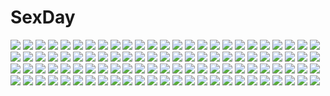 # SexDay
![](https://konachan.com/image/ae7a2ced0c9def3c9a85cdc0b3873576/Konachan.com%20-%2027917%20code_geass%20euphemia_li_britannia%20kururugi_suzaku.jpg)
![](https://konachan.com/image/e85000147021c23e28cb9497c5445244/Konachan.com%20-%2029665%20fate_%28series%29%20fate_stay_night%20illyasviel_von_einzbern.jpg)
![](https://konachan.com/jpeg/a532316c9564dda3becaf9c12e8d5a4e/Konachan.com%20-%2075354%20ass%20cameltoe%20game_cg%20little_rabbits%20nanami_ayane%20pink_hair%20thighhighs%20whitesoft%20wink.jpg)
![](https://konachan.com/image/a984dd6cfcc861ab894f0c4b0aa7ae0d/Konachan.com%20-%2068637%20animal_ears%20blonde_hair%20blue_eyes%20blush%20foxgirl%20game_cg%20inakoi%20japanese_clothes%20kamishiro_mutsuki%20long_hair%20miko%20tail%20tears%20whirlpool%20white.jpg)
![](https://konachan.com/jpeg/0948d2eeed4be517488302efef553b6c/Konachan.com%20-%20202636%20all_male%20angel_beats%21%20game_cg%20key%20male%20matsushita%20na-ga.jpg)
![](https://konachan.com/image/a66480a5cd9b80c54ff0895587f7a63a/Konachan.com%20-%20257221%202girls%20blonde_hair%20blue_eyes%20boots%20bow%20braids%20brown_hair%20chibi%20christmas%20dress%20green_eyes%20horns%20long_hair%20original%20pantyhose%20watermark%20wenz%20white.jpg)
![](https://konachan.com/image/40763d54d795604eb25199dbc42d346d/Konachan.com%20-%2062823%20garter_belt%20maid%20panties%20stockings%20tagme%20thighhighs%20underwear.jpg)
![](https://konachan.com/image/c0570d0192f29a9f2a6863b6141dd8e4/Konachan.com%20-%209674%20eclair%20gotoh_keiji%20kiddy_grade%20lumiere%20summer.jpg)
![](https://konachan.com/image/d3d59eec855a2c51c8196a2ab39566bb/Konachan.com%20-%20173393%20ass%20blonde_hair%20fang%20fate_kaleid_liner_prisma_illya%20fate_%28series%29%20garyljq%20gloves%20illyasviel_von_einzbern%20long_hair%20nipples%20nude%20red_eyes.jpg)
![](https://konachan.com/jpeg/0924b3020abb669b08ad053501f09b51/Konachan.com%20-%20303037%20arknights%20car%20ch%27en_%28arknights%29%20ei_%28tndusdldu%29%20food%20horns%20hoshiguma_%28arknights%29%20swire_%28arknights%29.jpg)
![](https://konachan.com/image/f5d9b0ec21a476c5020f3ddbc7a29092/Konachan.com%20-%2025265%20animal_ears%20catgirl%20maid%20tagme%20waitress.jpg)
![](https://konachan.com/image/fa0c1dbcc7fc111a4a8ebf7b6d87bca6/Konachan.com%20-%20163853%20aqua_eyes%20aqua_hair%20close%20hatsune_miku%20leek%20long_hair%20nakacha%20necklace%20twintails%20vocaloid%20white.jpg)
![](https://konachan.com/jpeg/815c02dbadcdd081472364fcca349e51/Konachan.com%20-%20123694%20akigase_nozomi%20game_cg%20manatsu_no_yoru_no_yuki_monogatari%20mikeou%20sport%20tennis.jpg)
![](https://konachan.com/image/4e172dae61741ec48902692db87a79ed/Konachan.com%20-%20123724%20akiyama_mio%20hirasawa_yui%20k-on%21%20kotobuki_tsumugi%20nakano_azusa%20tainaka_ritsu.jpg)
![](https://konachan.com/jpeg/ec8761dc99c3082a09d43082cc65492e/Konachan.com%20-%20229327%20aisaka_taiga%20kantoku%20katana%20kawashima_ami%20kushieda_minori%20scan%20sword%20third-party_edit%20toradora%20weapon.jpg)
![](https://konachan.com/image/dfe9f3b714308b0532c682907f4b464b/Konachan.com%20-%20280274%20black_hair%20blue_eyes%20brown_hair%20camera%20clamp%20daidouji_tomoyo%20dress%20glasses%20green_eyes%20group%20kinomoto_sakura%20long_hair%20male%20scan%20short_hair%20skirt%20wings.jpg)
![](https://konachan.com/image/4aaf3271b9930c0524f4bb298f786d7e/Konachan.com%20-%20245160%20aliasing%20all_male%20aqua_eyes%20aqua_hair%20b-project%20boots%20bow%20collar%20cross%20glasses%20gloves%20group%20male%20necklace%20pink_hair%20red_eyes%20red_hair%20wink%20wristwear.jpg)
![](https://konachan.com/jpeg/90f26f04812ab6b58aac4c1576e022fc/Konachan.com%20-%20257846%20ark_ford%20catgirl%20chaika_trabant%20crossover%20eromanga-sensei%20group%20izumi_masamune%20izumi_sagiri%20kanna_kamui%20loli%20maa_%28nyanko_days%29%20male%20nyanko_days.jpg)
![](https://konachan.com/image/62fbf8303774109331995e3e34109c84/Konachan.com%20-%20247146%20aqua_eyes%20aqua_hair%20beek%20hatsune_miku%20long_hair%20skirt%20tattoo%20thighhighs%20twintails%20vocaloid.jpg)
![](https://konachan.com/jpeg/7613ee437d835d107e5c789e43aa344f/Konachan.com%20-%20215498%20aliasing%20blonde_hair%20breasts%20cleavage%20cnm%20garter_belt%20gloves%20heart%20iowa_%28kancolle%29%20long_hair%20navel%20skirt%20stockings%20thighhighs%20white%20wink.jpg)
![](https://konachan.com/jpeg/e55fc652e90ea953434d0865ce6db6d1/Konachan.com%20-%20199630%20black_hair%20blonde_hair%20long_hair%20original%20pink_eyes%20pixiv_fantasia%20red_eyes%20shuang_ye%20sword%20weapon.jpg)
![](https://konachan.com/jpeg/4170e31c5d3f9799b62b0ef8a54e92b8/Konachan.com%20-%20230282%20aqua_eyes%20blush%20breast_hold%20breasts%20headdress%20hong_meiling%20long_hair%20maid%20moneti_%28daifuku%29%20nipples%20open_shirt%20red_hair%20touhou%20white.jpg)
![](https://konachan.com/jpeg/f3f03c71fb497068d6640d253ee3b9e3/Konachan.com%20-%20197188%20ayachi_nene%20bed%20breast_hold%20breasts%20game_cg%20gray_hair%20long_hair%20muririn%20navel%20nipples%20pussy%20shirt_lift%20twintails%20uncensored%20vibrator%20yuzusoft.jpg)
![](https://konachan.com/image/75debd35985dc1e28498bad525bf06c2/Konachan.com%20-%2026257%20kingdom_hearts%20polychromatic%20yellow.jpeg)
![](https://konachan.com/jpeg/88771efd9095f464325032a54122e0f4/Konachan.com%20-%2087214%20bed%20brown_eyes%20brown_hair%20hiide%20loli%20nekomiya_nono%20panties%20underwear%20yotsunoha.jpg)
![](https://konachan.com/image/70f0788583f73641ea61bb5de3072265/Konachan.com%20-%2028513%20breasts%20censored%20chu_x_chu%20dildo%20game_cg%20nipples%20pussy%20pussy_juice%20shirt_lift%20unisonshift%20vibrator.jpg)
![](https://konachan.com/image/68ee0cc4bea6bd620909fbbbff1e54d6/Konachan.com%20-%20100891%20food%20headphones%20kasane_teto%20red_hair%20utau.jpg)
![](https://konachan.com/image/3c17e7223cd03fb97e0be55a59996f0c/Konachan.com%20-%2052669%20aqua_eyes%20aqua_hair%20hatsune_miku%20long_hair%20maid%20suzui_narumi%20tie%20twintails%20vocaloid.jpg)
![](https://konachan.com/image/1cf0d47eebdd19f6c59e44f41e56ebc7/Konachan.com%20-%20196927%20animal%20apron%20blush%20bow%20brown_eyes%20brown_hair%20chibi%20crossover%20crown%20green_eyes%20long_hair%20rabbit%20ribbons%20short_hair%20skirt%20thighhighs%20twintails.jpg)
![](https://konachan.com/jpeg/690092c9f7c364881f6ba2b9f5f0dbee/Konachan.com%20-%20169095%20blue_eyes%20blue_hair%20hat%20kawashiro_nitori%20rikkido%20short_hair%20skirt%20touhou%20twintails%20weapon.jpg)
![](https://konachan.com/jpeg/004789280b8206fbfc8448e1d40f8c83/Konachan.com%20-%20250886%20blonde_hair%20lluluchwan%20night%20original%20school_uniform%20signed%20stars%20twintails%20yui_%28lluluchwan%29.jpg)
![](https://konachan.com/image/8165b529a94fe64d91db61db3eefc898/Konachan.com%20-%2071910%20hatsune_miku%20headphones%20karlwolf%20twintails%20vocaloid.jpg)
![](https://konachan.com/jpeg/e52b1c3a7514f804792688b09678b93e/Konachan.com%20-%20179131%20blue_eyes%20breasts%20censored%20clouds%20dildo%20front_wing%20game_cg%20long_hair%20masturbation%20nanaca_mai%20ousaka_kanae%20pussy%20red_hair%20sky%20swimsuit%20vibrator.jpg)
![](https://konachan.com/image/06278a7924038d16b339851433034946/Konachan.com%20-%20243367%20clouds%20mclelun%20nobody%20original%20scenic%20signed%20sky.jpg)
![](https://konachan.com/image/24fec9c9710ba4f767c3a267cf29c8ff/Konachan.com%20-%20182432%20amamiya_hibiya%20hakusai%20kagerou_project%20kano_shuuya%20kido_tsubomi%20kisaragi_momo%20kisaragi_shintaro%20kozakura_mary%20red_eyes%20seto_kousuke%20wink.jpg)
![](https://konachan.com/jpeg/dbb8b3321507f57b32309798027b971e/Konachan.com%20-%20181363%20bou_shaku%20cherry_blossoms%20flowers%20gray_hair%20leaves%20luo_tianyi%20torii%20tree%20vocaloid%20vocaloid_china.jpg)
![](https://konachan.com/image/00d78f36ba7bdc64f3f54d50b70c76be/Konachan.com%20-%20102528%20kaname_madoka%20kyuubee%20mahou_shoujo_madoka_magica%20vashaps2.jpg)
![](https://konachan.com/jpeg/9f358aa7f9ad5b297aa203a7e15af19d/Konachan.com%20-%2021334%20billys_angels%20maid%20mechagirl%20uchuu_teiou.jpg)
![](https://konachan.com/image/41400143d20db369a92cf3d4bcac8edb/Konachan.com%20-%2015062%20kanon%20minase_nayuki%20sugimura_tomokazu.jpg)
![](https://konachan.com/jpeg/ac835e42cdee284cd298980a7d08d01e/Konachan.com%20-%20218248%20anthropomorphism%20blonde_hair%20blue_eyes%20brown_hair%20cherry_blossoms%20cis_%28carcharias%29%20flowers%20green_eyes%20pantyhose%20school_uniform%20thighhighs.jpg)
![](https://konachan.com/image/65b0f10ed82d493efa1548cb5fed1b9b/Konachan.com%20-%2056832%20blue_eyes%20bodysuit%20brown_hair%20glasses%20makinami_mari_illustrious%20neon_genesis_evangelion%20skintight.jpg)
![](https://konachan.com/image/71f1c2c6dd47261eb3ca3f56c6022078/Konachan.com%20-%2076701%20angel_beats%21%20aqua_eyes%20gun%20nakamura_yuri%20school_uniform%20thighhighs%20weapon.jpg)
![](https://konachan.com/image/1396120ea1ce5a89fc766dc805f3f72a/Konachan.com%20-%20102229%20long_hair%20school_uniform%20tagme%20taka_%28tsmix%29%20wet.jpg)
![](https://konachan.com/jpeg/61962b6dbc7da16a6b59e2d7601447e5/Konachan.com%20-%20307616%20azur_lane%20black_hair%20breast_hold%20breasts%20cleavage%20enka_%28bcat%29%20fan%20horns%20japanese_clothes%20kimono%20long_hair%20pantyhose%20transparent%20yellow_eyes.jpg)
![](https://konachan.com/image/687de63f4d422c51799a25d21c054cb5/Konachan.com%20-%2014286%20anthropomorphism%20hirai_yukio%20kakuaki%20os-tan%20windows%20xp.jpg)
![](https://konachan.com/jpeg/e8429b26f0220d265fdb9f912228babf/Konachan.com%20-%20296014%20ass%20cameltoe%20idolmaster%20idolmaster_cinderella_girls%20panties%20pink_eyes%20pink_hair%20short_hair%20sikijou77o%20underwear%20white%20yumemi_riamu.jpg)
![](https://konachan.com/image/3cc8e3f52cb85c8acacc5681daad9b37/Konachan.com%20-%2034458%20tagme.jpg)
![](https://konachan.com/image/b720847a091e29477ddd6acff15af67b/Konachan.com%20-%2026194%20all_male%20blonde_hair%20blue_eyes%20brown_hair%20flowers%20gorgeous_carat%20green_eyes%20male%20petals%20ponytail.jpg)
![](https://konachan.com/jpeg/8e744e0eb83c627fffc379f030b90d9f/Konachan.com%20-%20282107%20blush%20censored%20dress%20game_cg%20penis%20purple_hair%20pussy%20sex%20sorceress_%2A_alive%21_%7Ethe_world%27s_end_fallen_star%7E%20tagme_%28artist%29%20yuzuriha_serval.jpg)
![](https://konachan.com/jpeg/8868b5e97d37606eb76a6da16c4f76cb/Konachan.com%20-%20254977%20brown_hair%20cherry_blossoms%20flowers%20green_eyes%20japanese_clothes%20long_hair%20miko%20original%20tagme_%28artist%29.jpg)
![](https://konachan.com/image/cc58d5644767f93c9bdfb6c3c9958bc4/Konachan.com%20-%20110764%20ass%20breasts%20kantarou_%28nurumayutei%29%20konpaku_youmu%20myon%20nipples%20nopan%20pussy%20pussy_juice%20saigyouji_yuyuko%20tears%20thighhighs%20touhou%20uncensored.jpg)
![](https://konachan.com/image/3ef95363beabe1835cff6e9b2a29b0d6/Konachan.com%20-%20301531%2022jigen%20azur_lane%20breasts%20brown_hair%20glasses%20lolita_fashion%20long_hair%20nipples%20no_bra%20nopan%20open_shirt%20pussy%20red_eyes%20skirt_lift%20tie%20uncensored.jpg)
![](https://konachan.com/jpeg/3236c400915115c9b28fe73668a02f87/Konachan.com%20-%20134118%20acchi_kocchi%20animal_ears%20blue_hair%20catgirl%20hinaganon%20long_hair%20miniwa_tsumiki%20nude%20purple_eyes.jpg)
![](https://konachan.com/image/d0223042d0e150eebddeac367744b914/Konachan.com%20-%20182631%20black_hair%20long_hair%20nude%20original%20ot-nm%20red_eyes%20red_hair.jpg)
![](https://konachan.com/image/07a2c709d291a520a50717f8e49db573/Konachan.com%20-%2028557%20censored%20chu_x_chu%20cum%20game_cg%20pussy%20pussy_juice%20spread_legs%20unisonshift.jpg)
![](https://konachan.com/image/af2f0bbdc509c7c6721c304f9c4ed406/Konachan.com%20-%2059568%202girls%20aoi_shiro%20japanese_clothes%20kimono%20nami_%28aoi_shiro%29%20osanai_shouko%20shoujo_ai%20underwater%20water%20yasaka_minato.jpg)
![](https://konachan.com/image/ae70ac29d509a2a4fd2f65ade9232c59/Konachan.com%20-%2053197%20christmas%20fang%20green_hair%20long_hair%20suzumiya_haruhi_no_yuutsu%20tsuruya.jpg)
![](https://konachan.com/image/e9157f48e7a27aa174dc868c3c93dab8/Konachan.com%20-%2068247%20ayasaka%20dress%20hat%20purple_hair%20red_eyes%20remilia_scarlet%20ribbons%20short_hair%20touhou%20vampire%20wings.jpg)
![](https://konachan.com/image/757b2935daa767321629dcaa08c3054a/Konachan.com%20-%20267422%202girls%20aliasing%20braids%20hat%20headband%20hong_meiling%20kashuu_%28b-q%29%20long_hair%20myon%20red_hair%20short_hair%20sleeping%20sword%20touhou%20weapon%20white_hair%20witch_hat.jpg)
![](https://konachan.com/image/4ad7c030dd173a78d55a2c3dcd5c19d2/Konachan.com%20-%20192537%20aqua_eyes%20aqua_hair%20bzerox%20choker%20feathers%20hatsune_miku%20long_hair%20navel%20signed%20twintails%20vocaloid%20wristwear.jpg)
![](https://konachan.com/image/1906ba27cce8a6ed1f2ccd311b4c3efc/Konachan.com%20-%20207989%20all_male%20enel%20male%20marutora%20one_piece%20tagme.jpg)
![](https://konachan.com/image/53e8562533c3c84f437e2a09b2de87df/Konachan.com%20-%20159711%20clouds%20iy_tujiki%20original%20scenic%20sky%20sunset.jpg)
![](https://konachan.com/jpeg/7df567d2dc8ae7253204735a0ee0563a/Konachan.com%20-%20210171%20airfield_hime%20drink%20food%20group%20ise_%28kancolle%29%20kaga_%28kancolle%29%20kinu_%28kancolle%29%20ooi_%28kancolle%29%20seaport_hime%20tagme%20tagme_%28artist%29%20yura_%28kancolle%29.jpg)
![](https://konachan.com/jpeg/61276c34b15479a876e7dad35ec04fbe/Konachan.com%20-%20173631%20animal_ears%20blush%20breasts%20catgirl%20cleavage%20erect_nipples%20fang%20hoodie%20miko_92%20navel%20no_bra%20nopan%20open_shirt%20original%20red_eyes%20tail%20white%20white_hair.jpg)
![](https://konachan.com/image/c75cbce6735b3bf1090861831c0a59d7/Konachan.com%20-%20205702%20dille_blood%20dlsite.com%20original%20refeia.jpg)
![](https://konachan.com/jpeg/8205af97c61a941aeb796b71bed91c33/Konachan.com%20-%20188315%20aikatsu%21%20blush%20brown_hair%20haruto_%28rdwibl%29%20long_hair%20shibuki_ran%20sunglasses%20wristwear.jpg)
![](https://konachan.com/image/d297d561277acbb4ddce8cef859f6a94/Konachan.com%20-%20266869%20brown_eyes%20brown_hair%20hakurei_reimu%20japanese_clothes%20kisaragi_yuri%20miko%20touhou.jpg)
![](https://konachan.com/image/f7d597780d4168d155a4f00fffa1c48b/Konachan.com%20-%20128535%20breasts%20cleavage%20czc_%28deko%29%20eyepatch%20green_hair%20hatsune_miku%20japanese_clothes%20kimono%20long_hair%20petals%20vocaloid.jpg)
![](https://konachan.com/image/78fde48003debe6478a738f36afc9378/Konachan.com%20-%2020536%20ghost_in_the_shell%20ghost_in_the_shell%3A_stand_alone_complex%20kusanagi_motoko.jpg)
![](https://konachan.com/image/82df492cf38031feeef192cd2a7efc77/Konachan.com%20-%2049107%20akiyama_mio%20hirasawa_yui%20k-on%21%20kotobuki_tsumugi%20tainaka_ritsu.jpg)
![](https://konachan.com/image/adc72b4301ad2c11c5ec7b3fb0853b95/Konachan.com%20-%2050247%20izumi_konata%20lucky_star.jpg)
![](https://konachan.com/image/33363acc80c710e4587fc4d939568b7f/Konachan.com%20-%2037482%20beach%20bikini%20cc%20code_geass%20group%20kallen_stadtfeld%20lelouch_lamperouge%20male%20rollo_lamperouge%20scan%20swimsuit.jpg)
![](https://konachan.com/jpeg/0c5f1ba5ca2316deff61753c856be005/Konachan.com%20-%20126801%20animal_ears%20black_hair%20breasts%20catgirl%20fang%20nipples%20no_bra%20original%20panties%20rayn%20red_eyes%20short_hair%20tail%20thighhighs%20topless%20underwear.jpg)
![](https://konachan.com/image/0fd466303b3f32885f510dbfbe992947/Konachan.com%20-%2083027%20black_hair%20blonde_hair%20bow%20fairy%20fang%20hat%20headband%20luna_child%20purple_eyes%20star_sapphire%20sunny_milk%20touhou%20wings%20yellow_eyes.jpg)
![](https://konachan.com/image/7ef0c66c1b542eae750e1e518e847dc7/Konachan.com%20-%2026376%20artoria_pendragon_%28all%29%20fate_%28series%29%20fate_stay_night%20saber.jpg)
![](https://konachan.com/image/a5b8758d7250cca7d78d4285c31a7e31/Konachan.com%20-%209720%20clamp%20fire%20sakura_%28tsubasa%29%20syaoran%20tsubasa_reservoir_chronicle.jpg)
![](https://konachan.com/image/5e1e254fb9403c142d4ab377d9170b2d/Konachan.com%20-%20125177%20animal_ears%20city%20night%20panties%20pantyhose%20sanya_v_litvyak%20strike_witches%20tail%20terada_ochiko%20tie%20underwear.jpg)
![](https://konachan.com/image/4ada78080abc896fec2af805213cb895/Konachan.com%20-%20187522%20building%20flowers%20original%20ozshia_%28shia-ushio%29%20ruins%20scenic%20tree.jpg)
![](https://konachan.com/jpeg/5adefbcb920fba3ea5726d537ff453db/Konachan.com%20-%20207900%20animal_ears%20bodysuit%20botan%20breasts%20catgirl%20clannad%20cleavage%20collar%20fujibayashi_kyou%20purple_eyes%20purple_hair%20tail%20thighhighs%20white.jpg)
![](https://konachan.com/jpeg/910d8b0afc50ab5074574a0b44197334/Konachan.com%20-%20278440%20aqua_eyes%20headphones%20nakano_itsuki%20nakano_miku%20nakano_nino%20orange_hair%20pantyhose%20pink_hair%20red_hair%20ribbons%20short_hair%20skirt%20thighhighs%20white%20wink.jpg)
![](https://konachan.com/image/8742aa4c17efcef4de3847ae1e4109b0/Konachan.com%20-%2071045%20hatsune_miku%20twintails%20vocaloid.jpg)
![](https://konachan.com/image/c55c191ebdbe127ae0dbd054a6f86e5f/Konachan.com%20-%20142574%20aqua_hair%20blue_eyes%20hatsune_miku%20maid%20ribbons%20twintails%20vocaloid.jpg)
![](https://konachan.com/image/b615320e10d3c0b38cb844389166d0c8/Konachan.com%20-%20256856%20blonde_hair%20boots%20bow%20cherry_blossoms%20fate_grand_order%20fate_%28series%29%20flowers%20japanese_clothes%20katana%20okita_souji_%28fate%29%20sword%20toosaka_asagi%20weapon.jpg)
![](https://konachan.com/jpeg/55d98c771659e383a941a576039a9dce/Konachan.com%20-%20209740%20blue_eyes%20red_hair%20school_uniform%20skirt%20syati_kamaboko.jpg)
![](https://konachan.com/image/fea971fde7d1b20603589b233f9eddf2/Konachan.com%20-%20248369%20all_male%20male%20original%20pixiv_fantasia%20red_eyes%20red_hair%20short_hair%20shuai.jpg)
![](https://konachan.com/image/723ae10d20f402799b36211410f32d71/Konachan.com%20-%20249709%20kijineko%20nobody%20original%20reflection%20scenic%20sky%20stars%20watermark.jpg)
![](https://konachan.com/image/34a951ea2609685807f1846f2b649357/Konachan.com%20-%2052719%20fay_d_flourite%20kurogane%20sakura_%28tsubasa%29%20syaoran%20tsubasa_reservoir_chronicle.jpg)
![](https://konachan.com/image/96a1b41fc23dc631aa104143558de576/Konachan.com%20-%2074623%20all_male%20alvaro_garay%20male%20wand_of_fortune%20wink.jpg)
![](https://konachan.com/jpeg/d7004e79b69f1214f29de9af53eb2740/Konachan.com%20-%20285670%20blonde_hair%20blue_eyes%20blush%20bow%20braids%20close%20cropped%20fate_stay_night%20fate_%28series%29%20ribbons%20saber%20shirt%20short_hair%20waifu2x%20wanke.jpg)
![](https://konachan.com/image/97cf8229009e4e204e47d7079a7018bd/Konachan.com%20-%20203774%20blush%20breast_hold%20breasts%20brown_hair%20fingering%20long_hair%20nanao_naru%20nanawind%20nipples%20no_bra%20open_shirt%20panties%20red_eyes%20thighhighs%20underwear.jpg)
![](https://konachan.com/image/c10adace9514212fc825b9117c0c4f64/Konachan.com%20-%2022743%20arcueid_brunestud%20shingetsutan_tsukihime%20type-moon.jpg)
![](https://konachan.com/image/0c0fa79d185f00f7987046a888dd842f/Konachan.com%20-%2083642%20hat%20hibiki%20hikari_%28pokemon%29%20koki%20kokoroko%20kotone_%28pokemon%29%20kris_%28pokemon%29%20leaf_%28pokemon%29%20pikachu%20pokemon%20red_%28pokemon%29%20snow%20touya%20yuuki_%28pokemon%29.jpg)
![](https://konachan.com/image/2854917a997432ac05934c97f228cda2/Konachan.com%20-%20182738%20anthropomorphism%20breasts%20brown_eyes%20brown_hair%20condom%20japanese_clothes%20kaga_%28kancolle%29%20kure_masahiro%20navel%20no_bra%20nopan%20open_shirt%20thighhighs.jpg)
![](https://konachan.com/image/3c9e2b56cb75a22023eb675bd056d048/Konachan.com%20-%2035139%20hatsune_miku%20vocaloid.jpg)
![](https://konachan.com/jpeg/e55d999d3621664f26697e5dcfbc88f0/Konachan.com%20-%20277636%20black%20cigarette%20flowers%20gray_hair%20kusaka_kou%20original%20purple_eyes%20short_hair.jpg)
![](https://konachan.com/jpeg/2bb905517d02e06e44a8861050e97234/Konachan.com%20-%20306204%202girls%20bicolored_eyes%20dress%20original%20shoujo_ai%20totomachokori.jpg)
![](https://konachan.com/image/a974d0d6c8a360e1d820857a51d03363/Konachan.com%20-%20261598%20animal%20apple228%20aqua_eyes%20black_hair%20bubbles%20crown%20dress%20garter_belt%20long_hair%20necklace%20original%20ribbons%20stockings%20underwater%20water.jpg)
![](https://konachan.com/image/776e3ec710f2b846c5fc99e842bf1ac9/Konachan.com%20-%205606%20angel%20demon.jpg)
![](https://konachan.com/image/bc86201147ed01b4c2c3ebdd0cff1153/Konachan.com%20-%20270412%202girls%20black_hair%20blonde_hair%20jpeg_artifacts%20long_hair%20saijou_claudine%20shoujo_ai%20skirt%20tagme_%28artist%29%20tendou_maya%20weapon%20yellow_eyes.jpg)
![](https://konachan.com/jpeg/ab4e472418689f69bf679cf889e09582/Konachan.com%20-%20293913%20ass%20breasts%20brown_eyes%20brown_hair%20gishu%20idolmaster%20idolmaster_cinderella_girls%20igarashi_kyouko%20nipples%20nude%20onsen%20ponytail%20short_hair%20towel.jpg)
